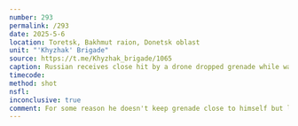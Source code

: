 ```yaml
---
number: 293
permalink: /293
date: 2025-5-6
location: Toretsk, Bakhmut raion, Donetsk oblast
unit: "'Khyzhak' Brigade"
source: https://t.me/Khyzhak_brigade/1065
caption: Russian receives close hit by a drone dropped grenade while walking among trees, later is seen lying on the ground, one of his legs is covered with blood. He pulls the pin on his own grenade and detonates it besides
timecode: 
method: shot
nsfl: 
inconclusive: true
comment: For some reason he doesn't keep grenade close to himself but leaves besides, which is unusual for someone who really wants to kill themselves.
---
```

<script async src="https://telegram.org/js/telegram-widget.js?22" data-telegram-post="Khyzhak_brigade/1065" data-width="100%"></script>